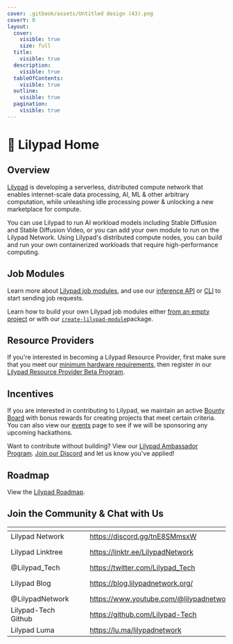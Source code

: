 ```yaml
---
cover: .gitbook/assets/Untitled design (43).png
coverY: 0
layout:
  cover:
    visible: true
    size: full
  title:
    visible: true
  description:
    visible: true
  tableOfContents:
    visible: true
  outline:
    visible: true
  pagination:
    visible: true
---
```


# 🍃 Lilypad Home

## Overview

[Lilypad](https://lilypad.tech) is developing a serverless, distributed compute network that enables internet-scale data processing, AI, ML & other arbitrary computation, while unleashing idle processing power & unlocking a new marketplace for compute.

You can use Lilypad to run AI workload models including Stable Diffusion and Stable Diffusion Video, or you can add your own module to run on the Lilypad Network. Using Lilypad's distributed compute nodes, you can build and run your own containerized workloads that require high-performance computing.

## Job Modules

Learn more about [Lilypad job modules](lilypad-modules/modules-intro.md), and use our [inference API](developer-resources/inference-api.md) or [CLI](getting-started/installation.md) to start sending job requests.

Learn how to build your own Lilypad job modules either [from an empty project](developer-resources/build-a-job-module.md) or with our [`create-lilypad-module`](developer-resources/create-lilypad-module/)package.

## Resource Providers

If you're interested in becoming a Lilypad Resource Provider, first make sure that you meet our [minimum hardware requirements](resource-providers/hardware-requirements.md), then register in our [Lilypad Resource Provider Beta Program](https://docs.google.com/forms/d/e/1FAIpQLSeF7xIHuCpwY0X44dqnl4u3weuvmtd5MkZKY0IPlGck4kHx3w/viewform).

## Incentives

If you are interested in contributing to Lilypad, we maintain an active [Bounty Board](https://lilypadnetwork.notion.site/bounty-board) with bonus rewards for creating projects that meet certain criteria. You can also view our [events](events.md) page to see if we will be sponsoring any upcoming hackathons.

Want to contribute without building? View our [Lilypad Ambassador Program](https://docs.google.com/forms/d/e/1FAIpQLSdsJHkYlVVm9YILPodExa4AgGCfW-8bHZanf9OS57QxQee3SA/viewform). [Join our Discord](https://discord.gg/WtHbjMP5UB) and let us know you've applied!

## Roadmap

View the [Lilypad Roadmap](https://lilypad.tech/#roadmap).

## Join the Community & Chat with Us

<table data-column-title-hidden data-view="cards" data-full-width="false"><thead><tr><th></th><th data-hidden></th><th data-hidden></th><th data-hidden data-card-target data-type="content-ref"></th><th data-hidden data-card-cover data-type="files"></th></tr></thead><tbody><tr><td>Lilypad Network</td><td></td><td></td><td><a href="https://discord.gg/tnE8SMmsxW">https://discord.gg/tnE8SMmsxW</a></td><td><a href=".gitbook/assets/image-29.webp">image-29.webp</a></td></tr><tr><td>Lilypad Linktree</td><td></td><td></td><td><a href="https://linktr.ee/LilypadNetwork">https://linktr.ee/LilypadNetwork</a></td><td><a href=".gitbook/assets/Screenshot 2024-05-17 at 11.12.32 AM.png">Screenshot 2024-05-17 at 11.12.32 AM.png</a></td></tr><tr><td>@Lilypad_Tech</td><td></td><td></td><td><a href="https://twitter.com/Lilypad_Tech">https://twitter.com/Lilypad_Tech</a></td><td><a href=".gitbook/assets/twitter.jpeg">twitter.jpeg</a></td></tr><tr><td>Lilypad Blog</td><td></td><td></td><td><a href="https://blog.lilypadnetwork.org/">https://blog.lilypadnetwork.org/</a></td><td><a href=".gitbook/assets/Screenshot 2024-05-17 at 11.14.42 AM.png">Screenshot 2024-05-17 at 11.14.42 AM.png</a></td></tr><tr><td>@LilypadNetwork</td><td></td><td></td><td><a href="https://www.youtube.com/@lilypadnetwork">https://www.youtube.com/@lilypadnetwork</a></td><td><a href=".gitbook/assets/8gzcr6RpGStvZFA2qRt4v6.jpg">8gzcr6RpGStvZFA2qRt4v6.jpg</a></td></tr><tr><td>Lilypad-Tech Github</td><td></td><td></td><td><a href="https://github.com/Lilypad-Tech">https://github.com/Lilypad-Tech</a></td><td><a href=".gitbook/assets/Screenshot 2024-05-17 at 11.13.11 AM.png">Screenshot 2024-05-17 at 11.13.11 AM.png</a></td></tr><tr><td>Lilypad Luma</td><td></td><td></td><td><a href="https://lu.ma/lilypadnetwork">https://lu.ma/lilypadnetwork</a></td><td><a href=".gitbook/assets/luma.webp">luma.webp</a></td></tr></tbody></table>
